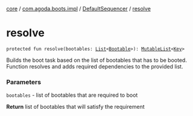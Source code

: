 [core](../../index.md) / [com.agoda.boots.impl](../index.md) / [DefaultSequencer](index.md) / [resolve](./resolve.md)

# resolve

`protected fun resolve(bootables: `[`List`](https://kotlinlang.org/api/latest/jvm/stdlib/kotlin.collections/-list/index.html)`<`[`Bootable`](../../com.agoda.boots/-bootable/index.md)`>): `[`MutableList`](https://kotlinlang.org/api/latest/jvm/stdlib/kotlin.collections/-mutable-list/index.html)`<`[`Key`](../../com.agoda.boots/-key/index.md)`>`

Builds the boot task based on the list of bootables that has to be booted.
Function resolves and adds required dependencies to the provided list.

### Parameters

`bootables` - list of bootables that are required to boot

**Return**
list of bootables that will satisfy the requirement

